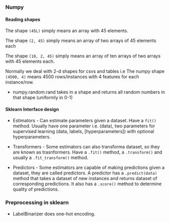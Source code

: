 
### Numpy

#### Reading shapes

The shape `(45L)` simply means an array with 45 elements.

The shape `(2, 45)` simply means an array of two arrays of 45 elements each

The shape `(10, 2, 45)` simply means an array of ten arrays of two arrays with 45 elements each.

Normally we deal with 2-d shapes for csvs and tables i.e
The numpy shape `(4500, 4)` means 4500 rows/instances with 4 features for each instance/row.

* numpy.random.rand takes in a shape and returns all random numbers in that shape (uniformly in 0-1)


#### Sklearn Interface design

* Estimators - Can estimate parameters given a dataset. Have a `fit()` method. Usually have one parameter i.e. (data), two parameters for supervised learning (data, labels, [hyperparameters]) with optional hyperparameters.

* Transformers - Some estimators can also transforma dataset, so they are known as trasnformers. Have a `.fit()` method, a `.transform()` and usually a `.fit_transform()` method.

* Predictors - Some estimators are capable of making predictions given a
dataset, they are called predictors. A predictor has a `.predict(data)` method that takes a dataset of new instances and returns dataset of corresponding predictions. It also has a `.score()` method to determine quality of predictions.


### Preprocessing in sklearn

* LabelBinarizer does one-hot encoding.


